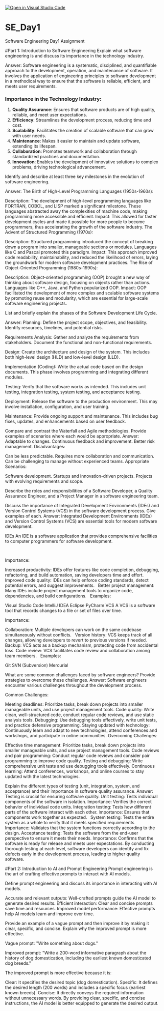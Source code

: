 [![Open in Visual Studio Code](https://classroom.github.com/assets/open-in-vscode-2e0aaae1b6195c2367325f4f02e2d04e9abb55f0b24a779b69b11b9e10269abc.svg)](https://classroom.github.com/online_ide?assignment_repo_id=15539877&assignment_repo_type=AssignmentRepo)
# SE_Day1
Software Engineering Day1 Assignment

#Part 1: Introduction to Software Engineering
Explain what software engineering is and discuss its importance in the technology industry.

Answer: Software engineering is a systematic, disciplined, and quantifiable approach to the development, operation, and maintenance of software. It involves the application of engineering principles to software development in a methodical way to ensure that the software is reliable, efficient, and meets user requirements.

### Importance in the Technology Industry:

1. **Quality Assurance**: Ensures that software products are of high quality, reliable, and meet user expectations.
2. **Efficiency**: Streamlines the development process, reducing time and cost.
3. **Scalability**: Facilitates the creation of scalable software that can grow with user needs.
4. **Maintenance**: Makes it easier to maintain and update software, extending its lifespan.
5. **Collaboration**: Promotes teamwork and collaboration through standardized practices and documentation.
6. **Innovation**: Enables the development of innovative solutions to complex problems, driving technological advancement.


Identify and describe at least three key milestones in the evolution of software engineering.

Answer: The Birth of High-Level Programming Languages (1950s-1960s):

Description: The development of high-level programming languages like FORTRAN, COBOL, and LISP marked a significant milestone. These languages abstracted away the complexities of machine code, making programming more accessible and efficient.
Impact: This allowed for faster development cycles and made it possible for more people to become programmers, thus accelerating the growth of the software industry.
The Advent of Structured Programming (1970s):

Description: Structured programming introduced the concept of breaking down a program into smaller, manageable sections or modules. Languages like C and Pascal promoted this paradigm.
Impact: This approach improved code readability, maintainability, and reduced the likelihood of errors, laying the groundwork for modern software development practices.
The Rise of Object-Oriented Programming (1980s-1990s):

Description: Object-oriented programming (OOP) brought a new way of thinking about software design, focusing on objects rather than actions. Languages like C++, Java, and Python popularized OOP.
Impact: OOP facilitated the development of more complex and scalable software systems by promoting reuse and modularity, which are essential for large-scale software engineering projects.

List and briefly explain the phases of the Software Development Life Cycle.

Answer: Planning: Define the project scope, objectives, and feasibility. Identify resources, timelines, and potential risks.

Requirements Analysis: Gather and analyze the requirements from stakeholders. Document the functional and non-functional requirements.

Design: Create the architecture and design of the system. This includes both high-level design (HLD) and low-level design (LLD).

Implementation (Coding): Write the actual code based on the design documents. This phase involves programming and integrating different modules.

Testing: Verify that the software works as intended. This includes unit testing, integration testing, system testing, and acceptance testing.

Deployment: Release the software to the production environment. This may involve installation, configuration, and user training.

Maintenance: Provide ongoing support and maintenance. This includes bug fixes, updates, and enhancements based on user feedback.

Compare and contrast the Waterfall and Agile methodologies. Provide examples of scenarios where each would be appropriate.
Answer: Adaptable to changes.
Continuous feedback and improvement.
Better risk management.
Disadvantages:

Can be less predictable.
Requires more collaboration and communication.
Can be challenging to manage without experienced teams.
Appropriate Scenarios:

Software development.
Startups and innovation-driven projects.
Projects with evolving requirements and scope.

Describe the roles and responsibilities of a Software Developer, a Quality Assurance Engineer, and a Project Manager in a software engineering team.


Discuss the importance of Integrated Development Environments (IDEs) and Version Control Systems (VCS) in the software development process. Give examples of each.
Answer: Integrated Development Environments (IDEs) and Version Control Systems (VCS) are essential tools for modern software development.

IDEs
An IDE is a software application that provides comprehensive facilities to computer programmers for software development.

   

Importance:

Increased productivity: IDEs offer features like code completion, debugging, refactoring, and build automation, saving developers time and effort.   
Improved code quality: IDEs can help enforce coding standards, detect potential errors, and suggest improvements.   
Better project management: Many IDEs include project management tools to organize code, dependencies, and build configurations.   
Examples:

Visual Studio Code
IntelliJ IDEA
Eclipse
PyCharm
VCS
A VCS is a software tool that records changes to a file or set of files over time.   

Importance:

Collaboration: Multiple developers can work on the same codebase simultaneously without conflicts.   
Version history: VCS keeps track of all changes, allowing developers to revert to previous versions if needed.   
Backup: VCS acts as a backup mechanism, protecting code from accidental loss.
Code review: VCS facilitates code review and collaboration among team members.   
Examples:

Git
SVN (Subversion)
Mercurial

What are some common challenges faced by software engineers? Provide strategies to overcome these challenges.
Answer: Software engineers encounter various challenges throughout the development process.

Common Challenges:

Meeting deadlines: Prioritize tasks, break down projects into smaller manageable units, and use project management tools.
Code quality: Write clean, well-structured code, conduct regular code reviews, and use static analysis tools.
Debugging: Use debugging tools effectively, write unit tests, and practice defensive programming.
Staying updated with technology: Continuously learn and adapt to new technologies, attend conferences and workshops, and participate in online communities.
Overcoming Challenges:

Effective time management: Prioritize tasks, break down projects into smaller manageable units, and use project management tools.
Code reviews and pair programming: Conduct regular code reviews and consider pair programming to improve code quality.
Testing and debugging: Write comprehensive unit tests and use debugging tools effectively.
Continuous learning: Attend conferences, workshops, and online courses to stay updated with the latest technologies.


Explain the different types of testing (unit, integration, system, and acceptance) and their importance in software quality assurance.
Answer: Testing is crucial for ensuring software quality.
Unit testing: Tests individual components of the software in isolation.
Importance: Verifies the correct behavior of individual code units.
Integration testing: Tests how different parts of the software interact with each other.
Importance: Ensures that components work together as expected.   
System testing: Tests the entire system as a whole to verify that it meets specified requirements.
Importance: Validates that the system functions correctly according to the design.
Acceptance testing: Tests the software from the end-user perspective to ensure it meets their needs.
Importance: Confirms that the software is ready for release and meets user expectations.
By conducting thorough testing at each level, software developers can identify and fix defects early in the development process, leading to higher quality software.


#Part 2: Introduction to AI and Prompt Engineering
Prompt engineering is the art of crafting effective prompts to interact with AI models.

Define prompt engineering and discuss its importance in interacting with AI models.

Accurate and relevant outputs: Well-crafted prompts guide the AI model to generate desired results.
Efficient interaction: Clear and concise prompts save time and resources.
Improved model performance: Effective prompts help AI models learn and improve over time.

Provide an example of a vague prompt and then improve it by making it clear, specific, and concise. Explain why the improved prompt is more effective.

Vague prompt: "Write something about dogs."

Improved prompt: "Write a 200-word informative paragraph about the history of dog domestication, including the earliest known domesticated dog breeds."

The improved prompt is more effective because it is:

Clear: It specifies the desired topic (dog domestication).
Specific: It defines the desired length (200 words) and includes a specific focus (earliest known breeds).
Concise: It directly conveys the required information without unnecessary words.
By providing clear, specific, and concise instructions, the AI model is better equipped to generate the desired output.
